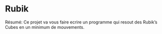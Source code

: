 # Rubik
Résumé: Ce projet va vous faire ecrire un programme qui resout des Rubik’s Cubes en un minimum de mouvements.